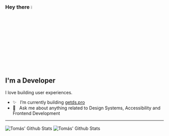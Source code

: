 ### Hey there <a href="https://tfrancisco.dev/"><img src="https://media.giphy.com/media/hvRJCLFzcasrR4ia7z/giphy.gif" width="5%"></a>


## I'm a Developer

I love building user experiences.

- ✨ &nbsp; I’m currently building [getds.pro](https://getds.pro)
- 💬 &nbsp; Ask me about anything related to Design Systems, Accessibility and Frontend Development


---

<img align="center" alt="Tomás' Github Stats" src="https://tf-github-readme-stats.vercel.app/api?username=tomasfrancisco&count_private=true&show_icons=true&hide_border=true&theme=algolia" />

<img align="center" alt="Tomás' Github Stats" src="https://tf-github-readme-stats.vercel.app/api/top-langs/?username=tomasfrancisco&theme=algolia" />